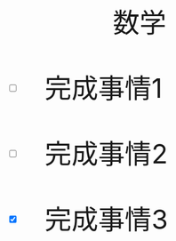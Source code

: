 <header>
       
</header>

<font size="+12"><center>
    数学
</center>

- [ ] 完成事情1
- [ ] 完成事情2
- [x] 完成事情3


